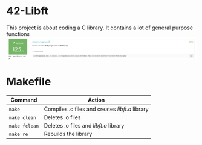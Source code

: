 # 42-Libft
This project is about coding a C library.
It contains a lot of general purpose functions
![Screenshot](result.png)
# Makefile
|Command|Action|
|-------|------|
|`make`|Compiles .c files and creates *libft.a* library|
|`make clean`|Deletes .o files|
|`make fclean`|Deletes .o files and *libft.a* library|
|`make re`|Rebuilds the library|


